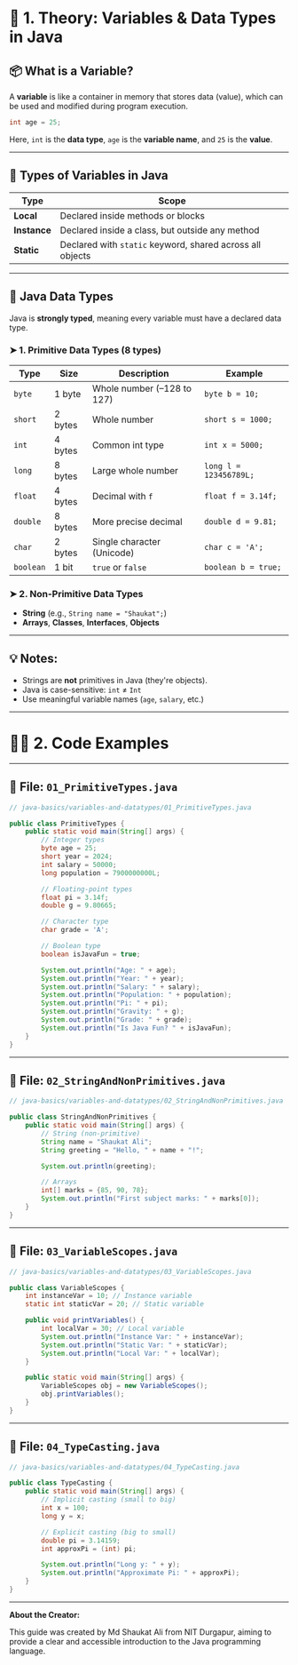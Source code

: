 # 🧠 1. Theory: Variables & Data Types in Java

## 📦 What is a Variable?
A **variable** is like a container in memory that stores data (value), which can be used and modified during program execution.

```java
int age = 25;
```
Here, `int` is the **data type**, `age` is the **variable name**, and `25` is the **value**.

---

## 🧪 Types of Variables in Java

| Type         | Scope                                             |
|--------------|---------------------------------------------------|
| **Local**    | Declared inside methods or blocks                 |
| **Instance** | Declared inside a class, but outside any method   |
| **Static**   | Declared with `static` keyword, shared across all objects |

---

## 🔢 Java Data Types

Java is **strongly typed**, meaning every variable must have a declared data type.

### ➤ **1. Primitive Data Types (8 types)**

| Type      | Size     | Description               | Example       |
|-----------|----------|---------------------------|---------------|
| `byte`    | 1 byte   | Whole number (–128 to 127)| `byte b = 10;`|
| `short`   | 2 bytes  | Whole number              | `short s = 1000;`|
| `int`     | 4 bytes  | Common int type           | `int x = 5000;`|
| `long`    | 8 bytes  | Large whole number        | `long l = 123456789L;`|
| `float`   | 4 bytes  | Decimal with `f`          | `float f = 3.14f;`|
| `double`  | 8 bytes  | More precise decimal      | `double d = 9.81;`|
| `char`    | 2 bytes  | Single character (Unicode)| `char c = 'A';`|
| `boolean` | 1 bit    | `true` or `false`         | `boolean b = true;`|

### ➤ **2. Non-Primitive Data Types**
- **String** (e.g., `String name = "Shaukat";`)
- **Arrays**, **Classes**, **Interfaces**, **Objects**

---

## 💡 Notes:
- Strings are **not** primitives in Java (they're objects).
- Java is case-sensitive: `int` ≠ `Int`
- Use meaningful variable names (`age`, `salary`, etc.)

---

# 👨‍💻 2. Code Examples
---

## 📄 File: `01_PrimitiveTypes.java`

```java
// java-basics/variables-and-datatypes/01_PrimitiveTypes.java

public class PrimitiveTypes {
    public static void main(String[] args) {
        // Integer types
        byte age = 25;
        short year = 2024;
        int salary = 50000;
        long population = 7900000000L;

        // Floating-point types
        float pi = 3.14f;
        double g = 9.80665;

        // Character type
        char grade = 'A';

        // Boolean type
        boolean isJavaFun = true;

        System.out.println("Age: " + age);
        System.out.println("Year: " + year);
        System.out.println("Salary: " + salary);
        System.out.println("Population: " + population);
        System.out.println("Pi: " + pi);
        System.out.println("Gravity: " + g);
        System.out.println("Grade: " + grade);
        System.out.println("Is Java Fun? " + isJavaFun);
    }
}
```

---

## 📄 File: `02_StringAndNonPrimitives.java`

```java
// java-basics/variables-and-datatypes/02_StringAndNonPrimitives.java

public class StringAndNonPrimitives {
    public static void main(String[] args) {
        // String (non-primitive)
        String name = "Shaukat Ali";
        String greeting = "Hello, " + name + "!";

        System.out.println(greeting);

        // Arrays
        int[] marks = {85, 90, 78};
        System.out.println("First subject marks: " + marks[0]);
    }
}
```

---

## 📄 File: `03_VariableScopes.java`

```java
// java-basics/variables-and-datatypes/03_VariableScopes.java

public class VariableScopes {
    int instanceVar = 10; // Instance variable
    static int staticVar = 20; // Static variable

    public void printVariables() {
        int localVar = 30; // Local variable
        System.out.println("Instance Var: " + instanceVar);
        System.out.println("Static Var: " + staticVar);
        System.out.println("Local Var: " + localVar);
    }

    public static void main(String[] args) {
        VariableScopes obj = new VariableScopes();
        obj.printVariables();
    }
}
```

---

## 📄 File: `04_TypeCasting.java`

```java
// java-basics/variables-and-datatypes/04_TypeCasting.java

public class TypeCasting {
    public static void main(String[] args) {
        // Implicit casting (small to big)
        int x = 100;
        long y = x;

        // Explicit casting (big to small)
        double pi = 3.14159;
        int approxPi = (int) pi;

        System.out.println("Long y: " + y);
        System.out.println("Approximate Pi: " + approxPi);
    }
}
```

---

**About the Creator:**

This guide was created by Md Shaukat Ali from NIT Durgapur, aiming to provide a clear and accessible introduction to the Java programming language.
